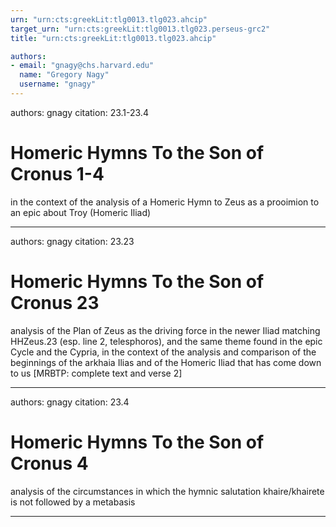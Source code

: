 ```yaml
---
urn: "urn:cts:greekLit:tlg0013.tlg023.ahcip"
target_urn: "urn:cts:greekLit:tlg0013.tlg023.perseus-grc2"
title: "urn:cts:greekLit:tlg0013.tlg023.ahcip"

authors:
- email: "gnagy@chs.harvard.edu"
  name: "Gregory Nagy"
  username: "gnagy"
---
```


authors: gnagy
citation: 23.1-23.4

# Homeric Hymns To the Son of Cronus 1-4

<p>in the context of the analysis of a Homeric Hymn to Zeus as a prooimion to an epic about Troy (Homeric Iliad)</p>

---

authors: gnagy
citation: 23.23

# Homeric Hymns To the Son of Cronus 23

<p>analysis of the Plan of Zeus as the driving force in the newer Iliad matching HHZeus.23 (esp. line 2, telesphoros), and the same theme found in the epic Cycle and the Cypria, in the context of the analysis and comparison of the beginnings of the arkhaia Ilias and of the Homeric Iliad that has come down to us [MRBTP: complete text and verse 2]</p>

---

authors: gnagy
citation: 23.4

# Homeric Hymns To the Son of Cronus 4

<p>analysis of the circumstances in which the hymnic salutation khaire/khairete is not followed by a metabasis</p>

---

